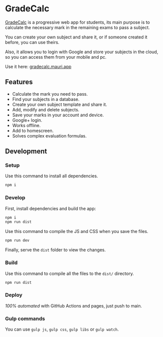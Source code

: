 
# GradeCalc

[GradeCalc](https://gradecalc.mauri.app) is a progressive web app for students, its main purpose is to calculate the necessary mark in the remaining exams to pass a subject.

You can create your own subject and share it, or if someone created it before, you can use theirs.

Also, it allows you to login with Google and store your subjects in the cloud, so you can access them from your mobile and pc.

Use it here: [gradecalc.mauri.app](https://gradecalc.mauri.app)

## Features

- Calculate the mark you need to pass.
- Find your subjects in a database.
- Create your own subject template and share it.
- Add, modify and delete subjects.
- Save your marks in your account and device.
- Google+ login.
- Works offline.
- Add to homescreen.
- Solves complex evaluation formulas.

## Development

### Setup

Use this command to install all dependencies.

```bash
npm i
```

### Develop

First, install dependencies and build the app:

```bash
npm i
npm run dist
```

Use this command to compile the JS and CSS when you save the files.

```bash
npm run dev
```

Finally, serve the `dist` folder to view the changes.

### Build

Use this command to compile all the files to the `dist/` directory.

```bash
npm run dist
```

### Deploy

_100% automated_ with GitHub Actions and pages, just push to main.

### Gulp commands

You can use `gulp js`, `gulp css`, `gulp libs` or `gulp watch`.
